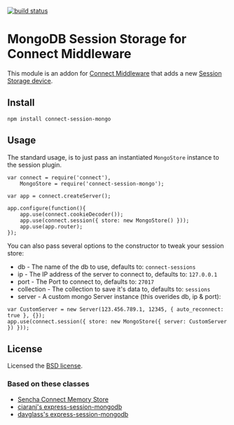 [![build status](https://secure.travis-ci.org/bartt/connect-session-mongo.png)](http://travis-ci.org/bartt/connect-session-mongo)
# MongoDB Session Storage for Connect Middleware

This module is an addon for [Connect Middleware](https://github.com/senchalabs/connect) that adds a new [Session Storage device](https://github.com/senchalabs/connect/blob/master/docs/session.md).


## Install

    npm install connect-session-mongo

## Usage

The standard usage, is to just pass an instantiated `MongoStore` instance to the session plugin.

    var connect = require('connect'),
        MongoStore = require('connect-session-mongo');

    var app = connect.createServer();

    app.configure(function(){
        app.use(connect.cookieDecoder());
        app.use(connect.session({ store: new MongoStore() }));
        app.use(app.router);
    });

You can also pass several options to the constructor to tweak your session store:

* db - The name of the db to use, defaults to: `connect-sessions`
* ip - The IP address of the server to connect to, defaults to: `127.0.0.1`
* port - The Port to connect to, defaults to: `27017`
* collection - The collection to save it's data to, defaults to: `sessions`
* server - A custom mongo Server instance (this overides db, ip &amp; port):

<pre><code>var CustomServer = new Server(123.456.789.1, 12345, { auto_reconnect: true }, {});
app.use(connect.session({ store: new MongoStore({ server: CustomServer }) }));</code></pre>

## License

Licensed the [BSD license](https://github.com/bartt/connect-session-mongo/blob/master/LICENSE).

### Based on these classes

* [Sencha Connect Memory Store](https://github.com/senchalabs/connect/tree/master/lib/connect/middleware/session/memory.js)
* [ciaranj's express-session-mongodb](https://github.com/ciaranj/express-session-mongodb)
* [davglass's express-session-mongodb](https://github.com/davglass/express-session-mongodb)
